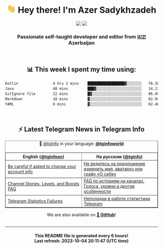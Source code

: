 <div align="center">
	<div>
		<h1>
      <img src="./assets/hi.gif" width="30px"> Hey there! I'm Azer Sadykhzadeh
    </h1>
    <img height="18" src="https://komarev.com/ghpvc/?username=sadykhzadeh&label=Views&color=2081c1&style=flat-square" />
		<a href="https://wakatime.com/Azer"> <img height="18" src="https://wakatime.com/badge/user/f80ae27a-c328-426f-a381-bc84136e2dd6.svg" /> </a>
    <h3>
      Passionate self-taught developer and editor from 🇦🇿 Azerbaijan
    </h3>
  </div>
  <br>

<h2>📊 This week I spent my time using:</h2>

<!--START_SECTION:waka-->

```txt
Kotlin                4 hrs 2 mins    █████████████████▓░░░░░░░   70.38 %
Java                  48 mins         ███▓░░░░░░░░░░░░░░░░░░░░░   14.13 %
GitIgnore file        22 mins         █▓░░░░░░░░░░░░░░░░░░░░░░░   06.49 %
Markdown              10 mins         ▓░░░░░░░░░░░░░░░░░░░░░░░░   02.94 %
YAML                  8 mins          ▓░░░░░░░░░░░░░░░░░░░░░░░░   02.46 %
```

<!--END_SECTION:waka-->

<br>

<h2>⚡️ Latest Telegram News in Telegram Info</h2>
  <table border>
		<tr>
			<th width="50%">English (<a href="https://t.me/tginfoen">@tginfoen</a>)</th>
			<th>На русском (<a href="https://t.me/tginfo">@tginfo</a>)</th>
		</tr>
		<caption>🚩 <a href="https://t.me/tginfo">@tginfo</a> in your language: <a href="https://t.me/tginfoworld"><b>@tginfoworld</b></a><caption/>
  <tr><td><a href="https://t.me/tginfoen/1741">Be careful if asked to change your account info</a></td>
    <td><a href="https://t.me/tginfo/3786">Не ведитесь на предложение изменить имя, аватарку или графу «О себе»</a></td></tr><tr><td><a href="https://t.me/tginfoen/1740">Channel Stories, Levels, and Boosts FAQ</a></td>
    <td><a href="https://t.me/tginfo/3785">FAQ по историям на каналах. Голоса, уровни и другие особенности</a></td></tr><tr><td><a href="https://t.me/tginfoen/1739">Telegram Statistics Failures</a></td>
    <td><a href="https://t.me/tginfo/3784">Неполадки в работе статистики Telegram</a></td></tr>
</table>
We are also available on <a href="https://github.com/tginfo"><b>🐙 GitHub</b></a>!
</div>

<br>
<hr>
<h4 align="center">This README file is generated <b>every 6 hours</b>!</br>Last refresh: <b>2023-10-04 20:11:47 (UTC time)</b></h4>
